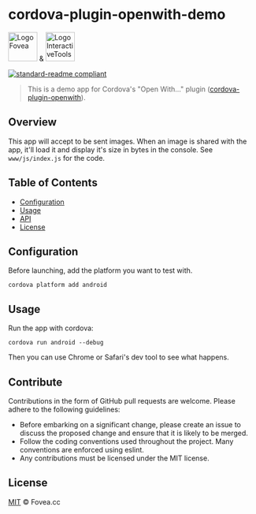 # cordova-plugin-openwith-demo

<a href="https://fovea.cc"><img alt="Logo Fovea" src="https://fovea.cc/blog/wp-content/uploads/2017/09/fovea-logo-flat-128.png" height="59" /></a> &amp; <a href="https://www.interactivetools.com"><img alt="Logo InteractiveTools" src="https://www.interactivetools.com/assets/images/header/logo.png" height="59" /></a>

[![standard-readme compliant](https://img.shields.io/badge/standard--readme-OK-green.svg?style=flat-square)](https://github.com/RichardLitt/standard-readme)

> This is a demo app for Cordova's "Open With..." plugin ([cordova-plugin-openwith](https://github.com/j3k0/cordova-plugin-openwith)).

## Overview
This app will accept to be sent images. When an image is shared with the app, it'll load it and display it's size in bytes in the console. See `www/js/index.js` for the code.

## Table of Contents

- [Configuration](#configuration)
- [Usage](#usage)
- [API](#api)
- [License](#license)


## Configuration
Before launching, add the platform you want to test with.

    cordova platform add android

## Usage
Run the app with cordova:

    cordova run android --debug

Then you can use Chrome or Safari's dev tool to see what happens.

## Contribute

Contributions in the form of GitHub pull requests are welcome. Please adhere to the following guidelines:
  - Before embarking on a significant change, please create an issue to discuss the proposed change and ensure that it is likely to be merged.
  - Follow the coding conventions used throughout the project. Many conventions are enforced using eslint.
  - Any contributions must be licensed under the MIT license.

## License

[MIT](./LICENSE) © Fovea.cc
